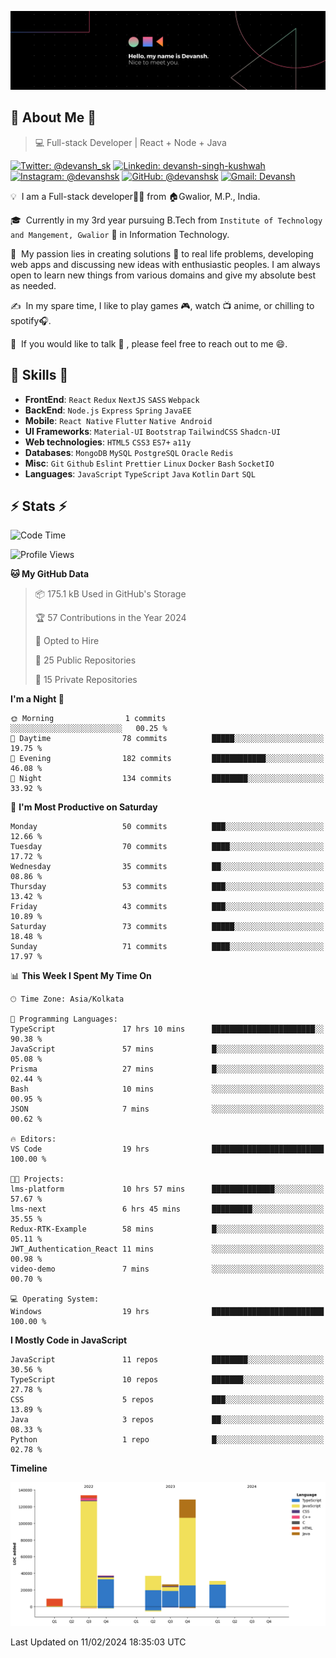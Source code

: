 ![Banner](./Devansh%20Singh%20Banner.png)

## 👋 About Me 👋

> 💻 Full-stack Developer | React + Node + Java

[![Twitter: @devansh_sk](https://img.shields.io/twitter/follow/devansh_sk?style=social)](https://twitter.com/devansh_sk)
[![Linkedin: devansh-singh-kushwah](https://img.shields.io/badge/-Devansh%20Singh%20Kushwah-blue?style=flat-square&logo=Linkedin&logoColor=white&link=https://www.linkedin.com/in/devanshsk/)](https://www.linkedin.com/in/devanshsk/)
[![Instagram: @devanshsk](https://img.shields.io/badge/-devanshsk-E4405F?style=flat-square&logo=instagram&logoColor=white)](https://instagram.com/devanshsk)
[![GitHub: @devanshsk](https://img.shields.io/github/followers/devanshsk?label=follow&style=social)](https://github.com/devanshsk)
[![Gmail: Devansh](https://img.shields.io/badge/Gmail-D14836?style=flat-square&logo=gmail&logoColor=white)](mailto:work.devanshsk@gmail.com)

💡 &nbsp;I am a Full-stack developer🧑‍💻 from 🏠Gwalior, M.P., India.

🎓 &nbsp;Currently in my 3rd year pursuing B.Tech from `Institute of Technology and Mangement, Gwalior` 🏫 in Information Technology.

🌱 &nbsp;My passion lies in creating solutions 🚩 to real life problems, developing web apps and discussing new ideas with enthusiastic peoples.
I am always open to learn new things from various domains and give my absolute best as needed.

✍️ &nbsp;In my spare time, I like to play games 🎮, watch 📺 anime, or chilling to spotify🎧.

💬 &nbsp;If you would like to talk 👋 , please feel free to reach out to me 😄.

##  🎉 Skills  🎉
- **FrontEnd**: `React` `Redux` `NextJS` `SASS` `Webpack`
- **BackEnd**: `Node.js` `Express` `Spring` `JavaEE`
- **Mobile**: `React Native` `Flutter` `Native Android`
- **UI Frameworks**: `Material-UI` `Bootstrap` `TailwindCSS` `Shadcn-UI`
- **Web technologies**: `HTML5` `CSS3` `ES7+` `a11y`
- **Databases**: `MongoDB` `MySQL` `PostgreSQL` `Oracle` `Redis`
- **Misc**: `Git` `Github` `Eslint` `Prettier` `Linux` `Docker` `Bash` `SocketIO`
- **Languages**: `JavaScript` `TypeScript` `Java` `Kotlin` `Dart` `SQL`

## ⚡ Stats ⚡
<!--START_SECTION:waka-->
![Code Time](http://img.shields.io/badge/Code%20Time-66%20hrs%2020%20mins-blue)

![Profile Views](http://img.shields.io/badge/Profile%20Views-24-blue)

**🐱 My GitHub Data** 

> 📦 175.1 kB Used in GitHub's Storage 
 > 
> 🏆 57 Contributions in the Year 2024
 > 
> 💼 Opted to Hire
 > 
> 📜 25 Public Repositories 
 > 
> 🔑 15 Private Repositories 
 > 
**I'm a Night 🦉** 

```text
🌞 Morning                1 commits           ░░░░░░░░░░░░░░░░░░░░░░░░░   00.25 % 
🌆 Daytime                78 commits          █████░░░░░░░░░░░░░░░░░░░░   19.75 % 
🌃 Evening                182 commits         ████████████░░░░░░░░░░░░░   46.08 % 
🌙 Night                  134 commits         ████████░░░░░░░░░░░░░░░░░   33.92 % 
```
📅 **I'm Most Productive on Saturday** 

```text
Monday                   50 commits          ███░░░░░░░░░░░░░░░░░░░░░░   12.66 % 
Tuesday                  70 commits          ████░░░░░░░░░░░░░░░░░░░░░   17.72 % 
Wednesday                35 commits          ██░░░░░░░░░░░░░░░░░░░░░░░   08.86 % 
Thursday                 53 commits          ███░░░░░░░░░░░░░░░░░░░░░░   13.42 % 
Friday                   43 commits          ███░░░░░░░░░░░░░░░░░░░░░░   10.89 % 
Saturday                 73 commits          █████░░░░░░░░░░░░░░░░░░░░   18.48 % 
Sunday                   71 commits          ████░░░░░░░░░░░░░░░░░░░░░   17.97 % 
```


📊 **This Week I Spent My Time On** 

```text
🕑︎ Time Zone: Asia/Kolkata

💬 Programming Languages: 
TypeScript               17 hrs 10 mins      ███████████████████████░░   90.38 % 
JavaScript               57 mins             █░░░░░░░░░░░░░░░░░░░░░░░░   05.08 % 
Prisma                   27 mins             █░░░░░░░░░░░░░░░░░░░░░░░░   02.44 % 
Bash                     10 mins             ░░░░░░░░░░░░░░░░░░░░░░░░░   00.95 % 
JSON                     7 mins              ░░░░░░░░░░░░░░░░░░░░░░░░░   00.62 % 

🔥 Editors: 
VS Code                  19 hrs              █████████████████████████   100.00 % 

🐱‍💻 Projects: 
lms-platform             10 hrs 57 mins      ██████████████░░░░░░░░░░░   57.67 % 
lms-next                 6 hrs 45 mins       █████████░░░░░░░░░░░░░░░░   35.55 % 
Redux-RTK-Example        58 mins             █░░░░░░░░░░░░░░░░░░░░░░░░   05.11 % 
JWT_Authentication_React 11 mins             ░░░░░░░░░░░░░░░░░░░░░░░░░   00.98 % 
video-demo               7 mins              ░░░░░░░░░░░░░░░░░░░░░░░░░   00.70 % 

💻 Operating System: 
Windows                  19 hrs              █████████████████████████   100.00 % 
```

**I Mostly Code in JavaScript** 

```text
JavaScript               11 repos            ████████░░░░░░░░░░░░░░░░░   30.56 % 
TypeScript               10 repos            ███████░░░░░░░░░░░░░░░░░░   27.78 % 
CSS                      5 repos             ███░░░░░░░░░░░░░░░░░░░░░░   13.89 % 
Java                     3 repos             ██░░░░░░░░░░░░░░░░░░░░░░░   08.33 % 
Python                   1 repo              █░░░░░░░░░░░░░░░░░░░░░░░░   02.78 % 
```



**Timeline**

![Lines of Code chart](https://raw.githubusercontent.com/DevanshSK/DevanshSK/main/assets/bar_graph.png)


 Last Updated on 11/02/2024 18:35:03 UTC
<!--END_SECTION:waka-->
